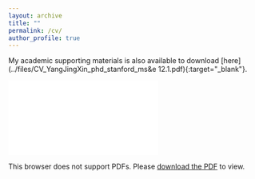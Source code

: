 ```yaml
---
layout: archive
title: ""
permalink: /cv/
author_profile: true
---
```


My academic supporting materials is also available to download [here](../files/CV_YangJingXin_phd_stanford_ms&e 12.1.pdf){:target="_blank"}.

<object data="../files/CV_YangJingXin_phd_stanford_ms&e 12.1.pdf" type="application/pdf" width="700px" height="700px">
    <embed src="../files/CV_YangJingXin_phd_stanford_ms&e 12.1.pdf">
        <p>This browser does not support PDFs. Please <a href="../files/CV_YangJingXin_phd_stanford_ms&e 12.1.pdf">download the PDF</a> to view.</p>
    </embed>
</object>



